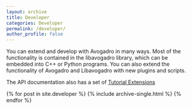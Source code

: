 ```yaml
---
layout: archive
title: Developer
categories: Developer
permalink: /developer/
author_profile: false
---
```


You can extend and develop with Avogadro in many ways. Most of the functionality is contained in the libavogadro library, which can be embedded into C++ or Python programs. You can also extend the functionality of Avogadro and Libavogadro with new plugins and scripts.


The API documentation also has a set of [Tutorial Extensions](http://avogadro.openmolecules.net/api/dev/tpe-toc.html)

{% for post in site.developer %}
  {% include archive-single.html %}
{% endfor %}
